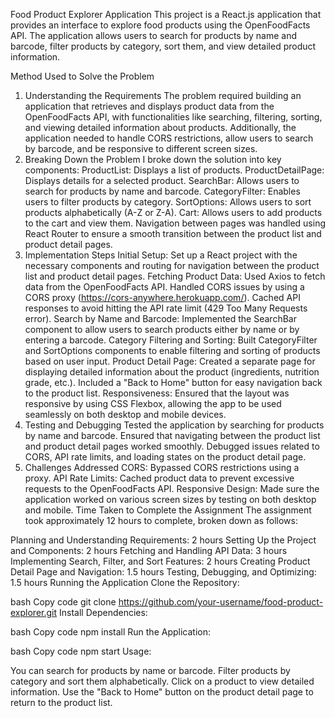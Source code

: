 Food Product Explorer Application
This project is a React.js application that provides an interface to explore food products using the OpenFoodFacts API. The application allows users to search for products by name and barcode, filter products by category, sort them, and view detailed product information.

Method Used to Solve the Problem
1. Understanding the Requirements
The problem required building an application that retrieves and displays product data from the OpenFoodFacts API, with functionalities like searching, filtering, sorting, and viewing detailed information about products.
Additionally, the application needed to handle CORS restrictions, allow users to search by barcode, and be responsive to different screen sizes.
2. Breaking Down the Problem
I broke down the solution into key components:
ProductList: Displays a list of products.
ProductDetailPage: Displays details for a selected product.
SearchBar: Allows users to search for products by name and barcode.
CategoryFilter: Enables users to filter products by category.
SortOptions: Allows users to sort products alphabetically (A-Z or Z-A).
Cart: Allows users to add products to the cart and view them.
Navigation between pages was handled using React Router to ensure a smooth transition between the product list and product detail pages.
3. Implementation Steps
Initial Setup: Set up a React project with the necessary components and routing for navigation between the product list and product detail pages.
Fetching Product Data: Used Axios to fetch data from the OpenFoodFacts API.
Handled CORS issues by using a CORS proxy (https://cors-anywhere.herokuapp.com/).
Cached API responses to avoid hitting the API rate limit (429 Too Many Requests error).
Search by Name and Barcode: Implemented the SearchBar component to allow users to search products either by name or by entering a barcode.
Category Filtering and Sorting: Built CategoryFilter and SortOptions components to enable filtering and sorting of products based on user input.
Product Detail Page: Created a separate page for displaying detailed information about the product (ingredients, nutrition grade, etc.).
Included a "Back to Home" button for easy navigation back to the product list.
Responsiveness: Ensured that the layout was responsive by using CSS Flexbox, allowing the app to be used seamlessly on both desktop and mobile devices.
4. Testing and Debugging
Tested the application by searching for products by name and barcode.
Ensured that navigating between the product list and product detail pages worked smoothly.
Debugged issues related to CORS, API rate limits, and loading states on the product detail page.
5. Challenges Addressed
CORS: Bypassed CORS restrictions using a proxy.
API Rate Limits: Cached product data to prevent excessive requests to the OpenFoodFacts API.
Responsive Design: Made sure the application worked on various screen sizes by testing on both desktop and mobile.
Time Taken to Complete the Assignment
The assignment took approximately 12 hours to complete, broken down as follows:

Planning and Understanding Requirements: 2 hours
Setting Up the Project and Components: 2 hours
Fetching and Handling API Data: 3 hours
Implementing Search, Filter, and Sort Features: 2 hours
Creating Product Detail Page and Navigation: 1.5 hours
Testing, Debugging, and Optimizing: 1.5 hours
Running the Application
Clone the Repository:

bash
Copy code
git clone https://github.com/your-username/food-product-explorer.git
Install Dependencies:

bash
Copy code
npm install
Run the Application:

bash
Copy code
npm start
Usage:

You can search for products by name or barcode.
Filter products by category and sort them alphabetically.
Click on a product to view detailed information.
Use the "Back to Home" button on the product detail page to return to the product list.
